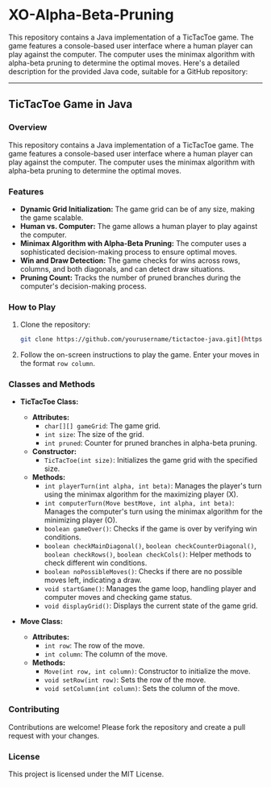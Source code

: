 # XO-Alpha-Beta-Pruning
This repository contains a Java implementation of a TicTacToe game. The game features a console-based user interface where a human player can play against the computer. The computer uses the minimax algorithm with alpha-beta pruning to determine the optimal moves.
Here's a detailed description for the provided Java code, suitable for a GitHub repository:

---

## TicTacToe Game in Java

### Overview
This repository contains a Java implementation of a TicTacToe game. The game features a console-based user interface where a human player can play against the computer. The computer uses the minimax algorithm with alpha-beta pruning to determine the optimal moves.

### Features
- **Dynamic Grid Initialization:** The game grid can be of any size, making the game scalable.
- **Human vs. Computer:** The game allows a human player to play against the computer.
- **Minimax Algorithm with Alpha-Beta Pruning:** The computer uses a sophisticated decision-making process to ensure optimal moves.
- **Win and Draw Detection:** The game checks for wins across rows, columns, and both diagonals, and can detect draw situations.
- **Pruning Count:** Tracks the number of pruned branches during the computer's decision-making process.

### How to Play
1. Clone the repository:
   ```sh
   git clone https://github.com/yourusername/tictactoe-java.git](https://github.com/AlphaRareZ/XO-Alpha-Beta-Pruning.git
   ```
2. Follow the on-screen instructions to play the game. Enter your moves in the format `row column`.

### Classes and Methods

- **TicTacToe Class:**
  - **Attributes:**
    - `char[][] gameGrid`: The game grid.
    - `int size`: The size of the grid.
    - `int pruned`: Counter for pruned branches in alpha-beta pruning.
  - **Constructor:**
    - `TicTacToe(int size)`: Initializes the game grid with the specified size.
  - **Methods:**
    - `int playerTurn(int alpha, int beta)`: Manages the player's turn using the minimax algorithm for the maximizing player (X).
    - `int computerTurn(Move bestMove, int alpha, int beta)`: Manages the computer's turn using the minimax algorithm for the minimizing player (O).
    - `boolean gameOver()`: Checks if the game is over by verifying win conditions.
    - `boolean checkMainDiagonal()`, `boolean checkCounterDiagonal()`, `boolean checkRows()`, `boolean checkCols()`: Helper methods to check different win conditions.
    - `boolean noPossibleMoves()`: Checks if there are no possible moves left, indicating a draw.
    - `void startGame()`: Manages the game loop, handling player and computer moves and checking game status.
    - `void displayGrid()`: Displays the current state of the game grid.

- **Move Class:**
  - **Attributes:**
    - `int row`: The row of the move.
    - `int column`: The column of the move.
  - **Methods:**
    - `Move(int row, int column)`: Constructor to initialize the move.
    - `void setRow(int row)`: Sets the row of the move.
    - `void setColumn(int column)`: Sets the column of the move.

### Contributing
Contributions are welcome! Please fork the repository and create a pull request with your changes.

### License
This project is licensed under the MIT License.
